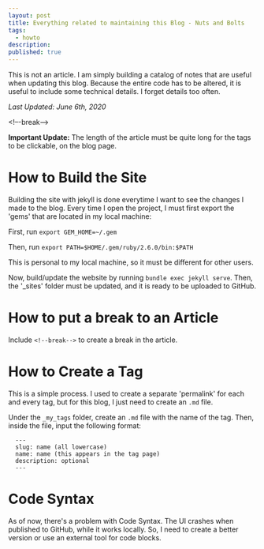 ```yaml
---
layout: post
title: Everything related to maintaining this Blog - Nuts and Bolts
tags:
  - howto
description:
published: true
---
```


This is not an article. I am simply building a catalog of notes that are useful when updating this blog. Because the entire code has to be altered, it is useful to include some technical details. I forget details too often.

*Last Updated: June 6th, 2020*

<!–-break-–>

**Important Update:** The length of the article must be quite long for the tags to be clickable, on the blog page.

# How to Build the Site
Building the site with jekyll is done everytime I want to see the changes I made to the blog.
Every time I open the project, I must first export the 'gems' that are located in my local machine:

First, run
`export GEM_HOME=~/.gem`

Then, run
`export PATH=$HOME/.gem/ruby/2.6.0/bin:$PATH`

This is personal to my local machine, so it must be different for other users.

Now, build/update the website by running `bundle exec jekyll serve`. Then, the '_sites' folder must be updated, and it is ready to be uploaded to GitHub.

# How to put a break to an Article

Include `<!--break-->` to create a break in the article.

# How to Create a Tag

This is a simple process. I used to create a separate 'permalink' for each and every tag, but for this blog, I just need to create an `.md` file.

Under the `_my_tags` folder, create an `.md` file with the name of the tag.
Then, inside the file, input the following format:

```
  ---
  slug: name (all lowercase)
  name: name (this appears in the tag page)
  description: optional
  ---
```

# Code Syntax
As of now, there's a problem with Code Syntax. The UI crashes when published to GitHub, while it works locally. So, I need to create a better version or use an external tool for code blocks.
